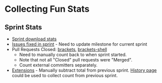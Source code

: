 # Collecting Fun Stats

## Sprint Stats

* [Sprint download stats](http://download.brackets.io/report.cfm)
* [Issues fixed in sprint](https://github.com/adobe/brackets/issues?direction=desc&milestone=13&page=1&sort=created&state=closed) - Need to update milestone for current sprint
* Pull Requests Closed: [brackets](https://github.com/adobe/brackets/pulls?direction=desc&page=1&sort=created&state=closed), [brackets-shell](https://github.com/adobe/brackets-shell/pulls?direction=desc&page=1&sort=created&state=closed)
    - Need to manually count back to when sprint started.
    - Note that not all "Closed" pull requests were "Merged".
    - Count external committers separately.
* [Extensions](https://github.com/adobe/brackets/wiki/Brackets-Extensions) - Manually subtract total from previous sprint. [History page](https://github.com/adobe/brackets/wiki/Brackets-Extensions/_history) could be used to collect count from previous sprint.
